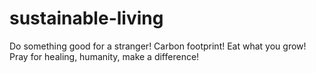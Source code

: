 # sustainable-living
Do something good for a stranger! Carbon footprint! Eat what you grow! Pray for healing, humanity, make a difference! 
